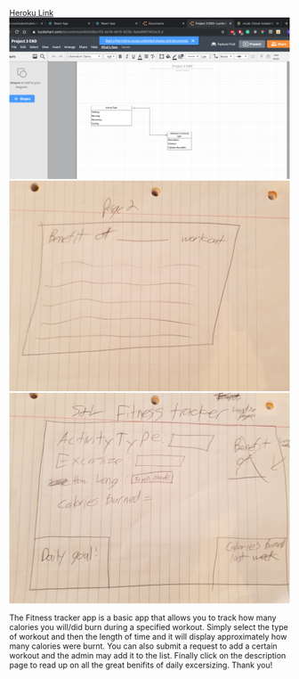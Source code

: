 [Heroku Link](https://project-3-sei.herokuapp.com/)
![ERD Diagram](/images/erd.png)
![Wireframe 1](/images/Wireframe_1.jpg)
![Wireframe 2](/images/Wireframe_2.jpg)



The Fitness tracker app is a basic app that allows you to track how many calories you will/did burn during a specified workout. Simply select the type of workout and then the length of time and it will display approximately how many calories were burnt. You can also submit a request to add a certain workout and the admin may add it to the list. Finally click on the description page to read up on all the great benifits of daily excersizing. Thank you!